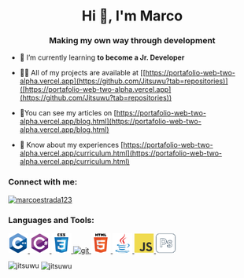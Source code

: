 <h1 align="center">Hi 👋, I'm Marco</h1>
<h3 align="center">Making my own way through development</h3>

- 🌱 I’m currently learning **to become a Jr. Developer**

- 👨‍💻 All of my projects are available at [[https://portafolio-web-two-alpha.vercel.app](https://github.com/Jitsuwu?tab=repositories)]([https://portafolio-web-two-alpha.vercel.app](https://github.com/Jitsuwu?tab=repositories))

- 📝You can see my articles on [https://portafolio-web-two-alpha.vercel.app/blog.html](https://portafolio-web-two-alpha.vercel.app/blog.html)

- 📄 Know about my experiences [https://portafolio-web-two-alpha.vercel.app/curriculum.html](https://portafolio-web-two-alpha.vercel.app/curriculum.html)

<h3 align="left">Connect with me:</h3>
<p align="left">
<a href="https://linkedin.com/in/marcoestrada123" target="blank"><img align="center" src="https://raw.githubusercontent.com/rahuldkjain/github-profile-readme-generator/master/src/images/icons/Social/linked-in-alt.svg" alt="marcoestrada123" height="30" width="40" /></a>
</p>

<h3 align="left">Languages and Tools:</h3>
<p align="left"> <a href="https://www.w3schools.com/cpp/" target="_blank" rel="noreferrer"> <img src="https://raw.githubusercontent.com/devicons/devicon/master/icons/cplusplus/cplusplus-original.svg" alt="cplusplus" width="40" height="40"/> </a> <a href="https://www.w3schools.com/cs/" target="_blank" rel="noreferrer"> <img src="https://raw.githubusercontent.com/devicons/devicon/master/icons/csharp/csharp-original.svg" alt="csharp" width="40" height="40"/> </a> <a href="https://www.w3schools.com/css/" target="_blank" rel="noreferrer"> <img src="https://raw.githubusercontent.com/devicons/devicon/master/icons/css3/css3-original-wordmark.svg" alt="css3" width="40" height="40"/> </a> <a href="https://git-scm.com/" target="_blank" rel="noreferrer"> <img src="https://www.vectorlogo.zone/logos/git-scm/git-scm-icon.svg" alt="git" width="40" height="40"/> </a> <a href="https://www.w3.org/html/" target="_blank" rel="noreferrer"> <img src="https://raw.githubusercontent.com/devicons/devicon/master/icons/html5/html5-original-wordmark.svg" alt="html5" width="40" height="40"/> </a> <a href="https://www.java.com" target="_blank" rel="noreferrer"> <img src="https://raw.githubusercontent.com/devicons/devicon/master/icons/java/java-original.svg" alt="java" width="40" height="40"/> </a> <a href="https://developer.mozilla.org/en-US/docs/Web/JavaScript" target="_blank" rel="noreferrer"> <img src="https://raw.githubusercontent.com/devicons/devicon/master/icons/javascript/javascript-original.svg" alt="javascript" width="40" height="40"/> </a> <a href="https://www.photoshop.com/en" target="_blank" rel="noreferrer"> <img src="https://raw.githubusercontent.com/devicons/devicon/master/icons/photoshop/photoshop-line.svg" alt="photoshop" width="40" height="40"/> </a> </p>

<p><img align="left" src="https://github-readme-stats.vercel.app/api/top-langs?username=jitsuwu&show_icons=true&theme=synthwave&hide_border=true&locale=en&layout=compact" alt="jitsuwu" /></p>

<p>&nbsp;<img align="center" src="https://github-readme-stats.vercel.app/api?username=jitsuwu&show_icons=true&theme=synthwave&hide_border=true&locale=en" alt="jitsuwu" /></p>
